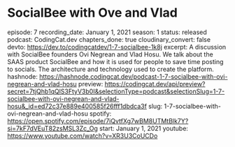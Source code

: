 # SocialBee with Ove and Vlad

episode: 7
recording_date: January 1, 2021
season: 1
status: released
podcast: CodingCat.dev
chapters_done: true
cloudinary_convert: false
devto: https://dev.to/codingcatdev/1-7-socialbee-1k8j
excerpt: A discussion with SocialBee founders Ovi Negrean and Vlad Hosu. We talk about the SAAS product SocialBee and how it is used for people to save time posting to socials. The architecture and technology used to create the platform.
hashnode: https://hashnode.codingcat.dev/podcast-1-7-socialbee-with-ovi-negrean-and-vlad-hosu
preview: https://codingcat.dev/api/preview?secret=7tjQhb1qQlS3FtyV3b0I&selectionType=podcast&selectionSlug=1-7-socialbee-with-ovi-negrean-and-vlad-hosu&_id=ed72c37e889e400585f26fff1dbdca3f
slug: 1-7-socialbee-with-ovi-negrean-and-vlad-hosu
spotify: https://open.spotify.com/episode/7iQvtfXg7wBM8UTMtBlk7Y?si=7kF7dVEuT82zsMSL3Zc_Og
start: January 1, 2021
youtube: https://www.youtube.com/watch?v=XR3U3CoUCDo